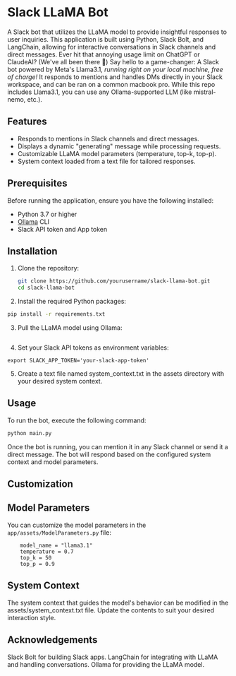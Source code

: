 # Slack LLaMA Bot

A Slack bot that utilizes the LLaMA model to provide insightful responses to user inquiries. This application is built using Python, Slack Bolt, and LangChain, allowing for interactive conversations in Slack channels and direct messages. Ever hit that annoying usage limit on ChatGPT or ClaudeAI? (We've all been there 🤭)
Say hello to a game-changer: A Slack bot powered by Meta's Llama3.1, *running right on your local machine, free of charge!* It responds to mentions and handles DMs directly in your Slack workspace, and can be ran on a common macbook pro.
While this repo includes Llama3.1, you can use any Ollama-supported LLM (like mistral-nemo, etc.).


## Features

- Responds to mentions in Slack channels and direct messages.
- Displays a dynamic "generating" message while processing requests.
- Customizable LLaMA model parameters (temperature, top-k, top-p).
- System context loaded from a text file for tailored responses.

## Prerequisites

Before running the application, ensure you have the following installed:

- Python 3.7 or higher
- [Ollama](https://ollama.com/) CLI
- Slack API token and App token

## Installation

1. Clone the repository:

   ```bash
   git clone https://github.com/yourusername/slack-llama-bot.git
   cd slack-llama-bot
   ```

2. Install the required Python packages:

  ```bash
  pip install -r requirements.txt
```


3. Pull the LLaMA model using Ollama:

  ```ollama pull llama3.1
  ```

4. Set your Slack API tokens as environment variables:

  ```export SLACK_BOT_TOKEN='your-slack-bot-token'
  export SLACK_APP_TOKEN='your-slack-app-token'
```

5. Create a text file named system_context.txt in the assets directory with your desired system context.

## Usage
To run the bot, execute the following command:

  ```bash
  python main.py
```

Once the bot is running, you can mention it in any Slack channel or send it a direct message. The bot will respond based on the configured system context and model parameters.

## Customization

## Model Parameters
You can customize the model parameters in the `app/assets/ModelParameters.py` file:

```class ModelParameters:
    model_name = "llama3.1"
    temperature = 0.7  
    top_k = 50         
    top_p = 0.9        
```

## System Context
The system context that guides the model's behavior can be modified in the assets/system_context.txt file. Update the contents to suit your desired interaction style.


## Acknowledgements
Slack Bolt for building Slack apps.
LangChain for integrating with LLaMA and handling conversations.
Ollama for providing the LLaMA model.

